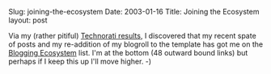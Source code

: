 Slug: joining-the-ecosystem
Date: 2003-01-16
Title: Joining the Ecosystem
layout: post

Via my (rather pitiful) <a href="http://www.technorati.com/cosmos/links.html?rank=&amp;url=www.redmonk.net%2Fmonkinetic">Technorati results</a>, I discovered that my recent spate of posts and my re-addition of my blogroll to the template has got me on the <a href="http://www.myelin.co.nz/ecosystem/">Blogging Ecosystem</a> list. I&#39;m at the bottom (48 outward bound links) but perhaps if I keep this up I&#39;ll move higher. -)
